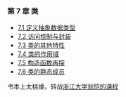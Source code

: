 ### 第 7 章 类

- [7.1 定义抽象数据类型](./section_1.md)
- [7.2 访问控制与封装]()
- [7.3 类的其他特性]()
- [7.4 类的作用域]()
- [7.5 构造函数再探]()
- [7.6 类的静态成员]()

书本上太枯燥，转战[浙江大学翁恺的课程](../zju/README.md)